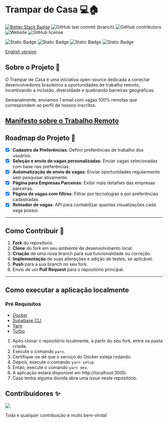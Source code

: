 # Trampar de Casa 💻🏠
[![Better Stack Badge](https://uptime.betterstack.com/status-badges/v3/monitor/1kmif.svg)](https://uptime.betterstack.com/?utm_source=status_badge)
![GitHub last commit (branch)](https://img.shields.io/github/last-commit/ocodista/trampar-de-casa/main)
![GitHub contributors](https://img.shields.io/github/contributors/ocodista/trampar-de-casa)
![Website](https://img.shields.io/website?up_message=online&up_color=green&down_message=offline&down_color=red&url=https%3A%2F%2Fwww.trampardecasa.com.br%2F)
![GitHub license](https://img.shields.io/github/license/ocodista/trampar-de-casa)

![Static Badge](https://img.shields.io/badge/nextjs-white?style=for-the-badge&logo=nextdotjs&logoColor=white&labelColor=black&color=white)
![Static Badge](https://img.shields.io/badge/typescript-%2306B6D4?style=for-the-badge&logo=typescript&labelColor=white&color=%233178C6)
![Static Badge](https://img.shields.io/badge/vite-%23646CFF?style=for-the-badge&logo=vite&labelColor=black)
![Static Badge](https://img.shields.io/badge/tailwindcss-%2306B6D4?style=for-the-badge&logo=tailwindcss&labelColor=black&color=%2306B6D4)

[English version](./README-en.md)

## Sobre o Projeto 🎯

O Trampar de Casa é uma iniciativa open-source dedicada a conectar desenvolvedores brasileiros a oportunidades de trabalho remoto, incentivando a inclusão, diversidade e quebrando barreiras geográficas.

Semanalmente, enviamos 1 email com vagas 100% remotas que correspondem ao perfil de nossos inscritos.

## [Manifesto sobre o Trabalho Remoto](./manifesto.md)

## Roadmap do Projeto 🚧

- [x] **Cadastro de Preferências**: Definir preferências de trabalho dos usuários.
- [x] **Seleção e envio de vagas personalizadas**: Enviar vagas selecionadas com base nas preferências.
- [x] **Automatização de envio de vagas**: Enviar oportunidades regularmente sem pesquisar ativamente.
- [x] **Página para Empresas Parceiras**: Exibir mais detalhes das empresas parceiras.
- [x] **Página de vagas com filtros**: Filtrar por tecnologias e por preferências cadastradas.
- [x] **Roteador de vagas**: API para contabilizar quantas visualizações cada vaga possui.

---

## Como Contribuir 🚀

1. **Fork** do repositório.
2. **Clone** do fork em seu ambiente de desenvolvimento local.
3. **Criação** de uma nova branch para sua funcionalidade ou correção.
4. **Implementação** de suas alterações e adição de testes, se aplicável.
5. **Push** para a sua branch no seu fork.
6. Envio de um **Pull Request** para o repositório principal.

---

## Como executar a aplicação localmente

### Pré Requisitos

- [Docker](https://www.docker.com/)
- [Supabase CLI](https://supabase.com/docs/reference/cli/introduction)
- [Yarn](https://yarnpkg.com/)
- [Turbo](https://turbo.build/)

1. Após clonar o repositório localmente, a partir do seu fork, entre na pasta criada.
2. Execute o comando `yarn`.
3. Certifique-se de que o serviço do Docker esteja rodando.
4. Depois, execute o comando `yarn setup`
5. Então, execute o comando `yarn dev`.
6. A aplicação estará disponível em http://localhost:3000.
7. Caso tenha alguma dúvida abra uma _issue_ neste repositório.

## Contribuidores ✨

<a href="https://github.com/ocodista/trampar-de-casa/graphs/contributors">
  <img src="https://contrib.rocks/image?repo=ocodista/trampar-de-casa&anon=0&columns=20&max=100" />
</a>

Toda e qualquer contribuição é muito bem-vinda!
